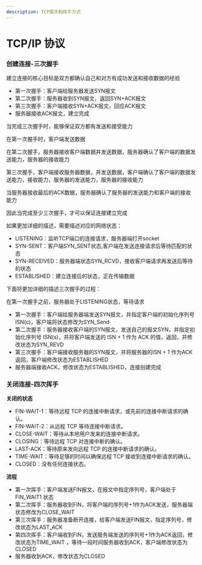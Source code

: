 ```yaml
---
description: TCP握手和挥手方式
---
```


# TCP/IP 协议

### 创建连接-三次握手

建立连接的核心目标是双方都确认自己和对方有成功发送和接收数据的经验

- 第一次握手：客户端给服务器发送SYN报文
- 第二次握手：服务器收到SYN报文，返回SYN+ACK报文
- 第三次握手：客户端接收SYN+ACK报文，回应ACK报文
- 服务器接收ACK报文，建立完成

当完成三次握手时，能够保证双方都有发送和接受能力

在第一次握手时，客户端发送数据

在第二次握手，服务器接收客户端数据并发送数据，服务器确认了客户端的数据发送能力，服务器的接收能力

第三次握手，客户端接收服务器数据，并发送数据，客户端确认了客户端的数据发送能力，接收能力，服务器的发送能力，服务器的接收能力

当服务器接收最后的ACK数据，服务器确认了服务器的发送能力和客户端的接收能力

因此当完成至少三次握手，才可以保证连接建立完成

如果更加详细的描述，需要描述对应的网络状态：

- LISTENING：监听TCP端口的连接请求，服务器端打开socket
- SYN-SENT：客户端SYN_SENT状态,客户端在发送连接请求后等待匹配的状态
- SYN-RECEIVED：服务器端状态SYN_RCVD，接收客户端请求再发送后等待的状态
- ESTABLISHED：建立连接后的状态，正在传输数据

下面将更加详细的描述三次握手的过程：

在第一次握手之前，服务器处于LISTENING状态，等待请求

- 第一次握手：客户端给服务器端发送SYN报文，并指定客户端的初始化序列号 ISN(c)，客户端将状态修改为SYN_Send
- 第二次握手：服务器接收客户端的SYN报文，发送自己的报文SYN，并指定初始化序列号 ISN(s)，并将客户端发送的 ISN + 1 作为 ACK 的值，返回，并修改状态为SYN_REVD 
- 第三次握手：客户端接收服务器的SYN报文，并将服务器的ISN + 1 作为ACK返回，客户端修改状态为ESTABLISHED
- 服务器端接收ACK，修改状态为ESTABLISHED，连接创建完成

### 关闭连接-四次挥手

**关闭的状态**

- FIN-WAIT-1：等待远程 TCP 的连接中断请求，或先前的连接中断请求的确认。
- FIN-WAIT-2：从远程 TCP 等待连接中断请求。
- CLOSE-WAIT：等待从本地用户发来的连接中断请求。
- CLOSING：等待远程 TCP 对连接中断的确认。
- LAST-ACK：等待原来发向远程 TCP 的连接中断请求的确认。
- TIME-WAIT：等待足够的时间以确保远程 TCP 接收到连接中断请求的确认。
- CLOSED：没有任何连接状态。

**流程**

- 第一次挥手：客户端发送FIN报文，在报文中指定序列号，客户端处于FIN_WAIT1 状态
- 第二次挥手：服务器收到FIN，将客户端的序列号+1作为ACK发送，服务器端状态修改为CLOSE_WAIT 
- 第三次挥手：服务器准备断开连接，给客户端发送FIN报文，指定序列号，修改状态为LAST_ACK 
- 第四次挥手：客户端收到FIN，发送服务端发送的序列号+1作为ACK返回，修改状态为TIME_WAIT ，等待一段时间服务器收到ACK，客户端修改状态为CLOSED
- 服务器收到ACK，修改状态为CLOSED






